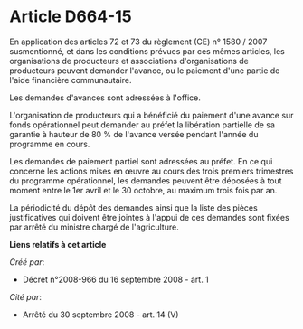 # Article D664-15

En application des articles 72 et 73 du règlement (CE) n° 1580 / 2007 susmentionné, et dans les conditions prévues par ces
mêmes articles, les organisations de producteurs et associations d'organisations de producteurs peuvent demander l'avance, ou
le paiement d'une partie de l'aide financière communautaire. 

Les demandes d'avances sont adressées à l'office. 

L'organisation de producteurs qui a bénéficié du paiement d'une avance sur fonds opérationnel peut demander au préfet la
libération partielle de sa garantie à hauteur de 80 % de l'avance versée pendant l'année du programme en cours. 

Les demandes de paiement partiel sont adressées au préfet. En ce qui concerne les actions mises en œuvre au cours des trois
premiers trimestres du programme opérationnel, les demandes peuvent être déposées à tout moment entre le 1er avril et le 30
octobre, au maximum trois fois par an. 

La périodicité du dépôt des demandes ainsi que la liste des pièces justificatives qui doivent être jointes à l'appui de ces
demandes sont fixées par arrêté du ministre chargé de l'agriculture.

**Liens relatifs à cet article**

_Créé par_:

  - Décret n°2008-966 du 16 septembre 2008 - art. 1

_Cité par_:

  - Arrêté du 30 septembre 2008 - art. 14 (V)
